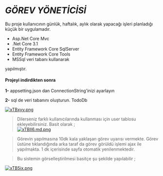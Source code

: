 
# *GÖREV YÖNETİCİSİ*

Bu proje kullanıcının günlük, haftalık, aylık olarak yapacağı işleri planladığı küçük bir uygulamadır.

- Asp.Net Core Mvc 
- .Net Core 3.1  
-   Entity Framework Core SqlServer
-   Entity Framework Core Tools 
-   MSSql veri tabanı kullanarak 

yapılmıştır.

#### Projeyi indirdikten sonra

 **1-** appsetting.json dan ConnectionString'inizi ayarlayın
 
 **2-** sql de veri tabanını oluşturun. TodoDb

[![xTBxyv.png](https://i.imgyukle.com/2020/09/04/xTBxyv.png)](https://imgyukle.com/i/xTBxyv)
 

> Dilerseniz farklı kullanıcılarında kullanması için user tablosu ekleyebilirsiniz. 
Basit olarak ;  
[![xTBIl6.md.png](https://i.imgyukle.com/2020/09/04/xTBIl6.md.png)](https://imgyukle.com/i/xTBIl6)
 
>Görevin yapılmasına 10dk kala yaklaşan görev uyarısı vermekte.
>Görev üstüne tıklandığında arka taraf da görev görüldü işlemi ajax ile yapılmakta.
>1 dk içerisinde sayfa otomatik yenilenmektedir. 

>Bu sistemin görselleştirilmesi basitçe şu şekilde yapılabilir ; 

[![xTB5ix.png](https://i.imgyukle.com/2020/09/04/xTB5ix.png)](https://imgyukle.com/i/xTB5ix)
 



